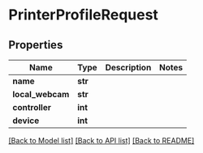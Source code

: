 # PrinterProfileRequest


## Properties
Name | Type | Description | Notes
------------ | ------------- | ------------- | -------------
**name** | **str** |  | 
**local_webcam** | **str** |  | 
**controller** | **int** |  | 
**device** | **int** |  | 

[[Back to Model list]](../README.md#documentation-for-models) [[Back to API list]](../README.md#documentation-for-api-endpoints) [[Back to README]](../README.md)


